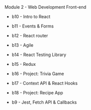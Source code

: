 Module 2 - Web Development Front-end

- b10 - Intro to React
- b11 - Events & Forms
- b12 - React router
- b13 - Agile
- b14 - React Testing Library
- b15 - Redux
- b16 - Project: Trivia Game
- b17 - Context API & React Hooks
- b18 - Project: Recipe App

- b9 - Jest, Fetch API & Callbacks

